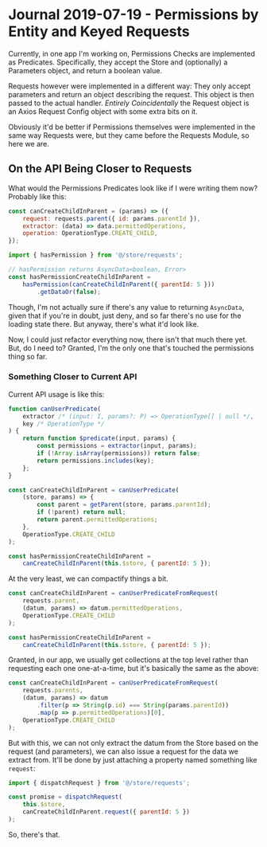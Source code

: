 Journal 2019-07-19 - Permissions by Entity and Keyed Requests
========

Currently, in one app I'm working on, Permissions Checks are implemented as Predicates.  Specifically, they accept the Store and (optionally) a Parameters object, and return a boolean value.

Requests however were implemented in a different way: They only accept parameters and return an object describing the request.  This object is then passed to the actual handler.  _Entirely Coincidentally_ the Request object is an Axios Request Config object with some extra bits on it.

Obviously it'd be better if Permissions themselves were implemented in the same way Requests were, but they came before the Requests Module, so here we are.



## On the API Being Closer to Requests

What would the Permissions Predicates look like if I were writing them now?  Probably like this:

```js
const canCreateChildInParent = (params) => ({
    request: requests.parent({ id: params.parentId }),
    extractor: (data) => data.permittedOperations,
    operation: OperationType.CREATE_CHILD,
});

import { hasPermission } from '@/store/requests';

// hasPermission returns AsyncData<boolean, Error>
const hasPermissionCreateChildInParent =
    hasPermission(canCreateChildInParent({ parentId: 5 }))
        .getDataOr(false);
```

Though, I'm not actually sure if there's any value to returning `AsyncData`, given that if you're in doubt, just deny, and so far there's no use for the loading state there.  But anyway, there's what it'd look like.

Now, I could just refactor everything now, there isn't that much there yet.  But, do I need to?  Granted, I'm the only one that's touched the permissions thing so far.


### Something Closer to Current API

Current API usage is like this:

```js
function canUserPredicate(
    extractor /* (input: I, params?: P) => OperationType[] | null */,
    key /* OperationType */
) {
    return function $predicate(input, params) {
        const permissions = extractor(input, params);
        if (!Array.isArray(permissions)) return false;
        return permissions.includes(key);
    };
}

const canCreateChildInParent = canUserPredicate(
    (store, params) => {
        const parent = getParent(store, params.parentId);
        if (!parent) return null;
        return parent.permittedOperations;
    },
    OperationType.CREATE_CHILD
);

const hasPermissionCreateChildInParent =
    canCreateChildInParent(this.$store, { parentId: 5 });
```

At the very least, we can compactify things a bit.

```js
const canCreateChildInParent = canUserPredicateFromRequest(
    requests.parent,
    (datum, params) => datum.permittedOperations,
    OperationType.CREATE_CHILD
);

const hasPermissionCreateChildInParent =
    canCreateChildInParent(this.$store, { parentId: 5 });
```

Granted, in our app, we usually get collections at the top level rather than requesting each one one-at-a-time, but it's basically the same as the above:

```js
const canCreateChildInParent = canUserPredicateFromRequest(
    requests.parents,
    (datum, params) => datum
        .filter(p => String(p.id) === String(params.parentId))
        .map(p => p.permittedOperations)[0],
    OperationType.CREATE_CHILD
);
```

But with this, we can not only extract the datum from the Store based on the request (and parameters), we can also issue a request for the data we extract from.  It'll be done by just attaching a property named something like `request`:

```js
import { dispatchRequest } from '@/store/requests';

const promise = dispatchRequest(
    this.$store,
    canCreateChildInParent.request({ parentId: 5 })
);
```

So, there's that.
